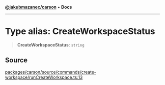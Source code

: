 [**@jakubmazanec/carson**](../README.md) • **Docs**

---

# Type alias: CreateWorkspaceStatus

> **CreateWorkspaceStatus**: `string`

## Source

[packages/carson/source/commands/create-workspace/runCreateWorkspace.ts:13](https://github.com/jakubmazanec/js-tools/blob/51bfc5b913a7a7ef21d8d702a0d87d72983e112a/packages/carson/source/commands/create-workspace/runCreateWorkspace.ts#L13)

